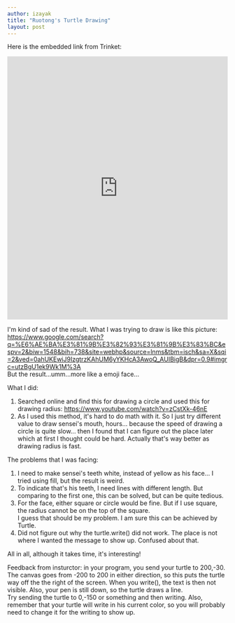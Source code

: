 ```yaml
---
author: izayak
title: "Ruotong's Turtle Drawing"
layout: post
---
```


Here is the embedded link from Trinket:
<iframe src="https://trinket.io/embed/python/b8066c8fd0" width="100%" height="600" frameborder="0" marginwidth="0" marginheight="0" allowfullscreen></iframe>

I'm kind of sad of the result.
What I was trying to draw is like this picture:   https://www.google.com/search?q=%E6%AE%BA%E3%81%9B%E3%82%93%E3%81%9B%E3%83%BC&espv=2&biw=1548&bih=738&site=webhp&source=lnms&tbm=isch&sa=X&sqi=2&ved=0ahUKEwiJ9IzgtrzKAhUM6yYKHcA3AwoQ_AUIBigB&dpr=0.9#imgrc=utzBgU1ek9Wk1M%3A  
But the result...umm...more like a emoji face...  

What I did:
1. Searched online and find this for drawing a circle and used this for drawing radius:
https://www.youtube.com/watch?v=zCstXk-46nE  
2. As I used this method, it's hard to do math with it. So I just try different value to draw sensei's mouth, hours...
because the speed of drawing a circle is quite slow... then I found that I can figure out the place later which at first I thought
could be hard. Actually that's way better as drawing radius is fast.  

The problems that I was facing:
1. I need to make sensei's teeth white, instead of yellow as his face... I tried using fill, but the result is weird.  
2. To indicate that's his teeth, I need lines with different length. But comparing to the first one, this can be solved, but can be
quite tedious.  
3. For the face, either square or circle would be fine. But if I use square, the radius cannot be on the top of the square.   
I guess that should be my problem. I am sure this can be achieved by Turtle.  
4. Did not figure out why the turtle.write() did not work. The place is not where I wanted the message to show up. Confused about that.

All in all, although it takes time, it's interesting!   


Feedback from insturctor:
in your program, you send your turtle to 200,-30. The canvas goes from -200 to 200 in either direction, so this puts the turtle way off the the right of the screen. When you write(), the text is then not visible. Also, your pen is still down, so the turtle draws a line.  
Try sending the turtle to 0,-150 or something and then writing. Also, remember that your turtle will write in his current color, so you will probably need to change it for the writing to show up.  
